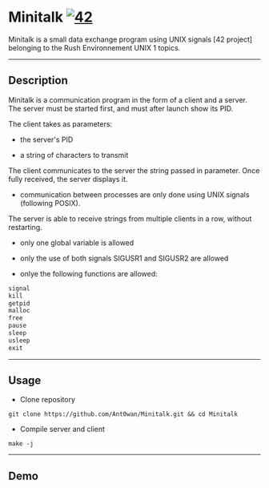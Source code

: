 # Minitalk [![42](https://i.imgur.com/9NXfcit.jpg)](i.imgur.com/9NXfcit.jpg)

Minitalk is a small data exchange program using UNIX signals [42 project] belonging to the Rush Environnement UNIX 1 topics.

---

## Description

Minitalk is a communication program in the form of a client and a server. The server must be started first, and must after launch show its PID.

The client takes as parameters:

- the server's PID

- a string of characters to transmit

The client communicates to the server the string passed in parameter. Once fully received, the server displays it.

- communication between processes are only done using UNIX signals (following POSIX).

The server is able to receive strings from multiple clients in a row, without restarting.

- only one global variable is allowed

- only the use of both signals SIGUSR1 and SIGUSR2 are allowed

- onlye the following functions are allowed:

```C
signal
kill
getpid
malloc
free
pause
sleep
usleep
exit
```

---

## Usage

- Clone repository

```shell=
git clone https://github.com/Ant0wan/Minitalk.git && cd Minitalk
```

- Compile server and client

```shell=
make -j
```

---

## Demo


